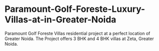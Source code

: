 # Paramount-Golf-Foreste-Luxury-Villas-at-in-Greater-Noida
Paramount Golf Foreste Villas residential project at a perfect location of Greater Noida. The Project offers 3 BHK and 4 BHK villas at Zeta, Greater Noida.
